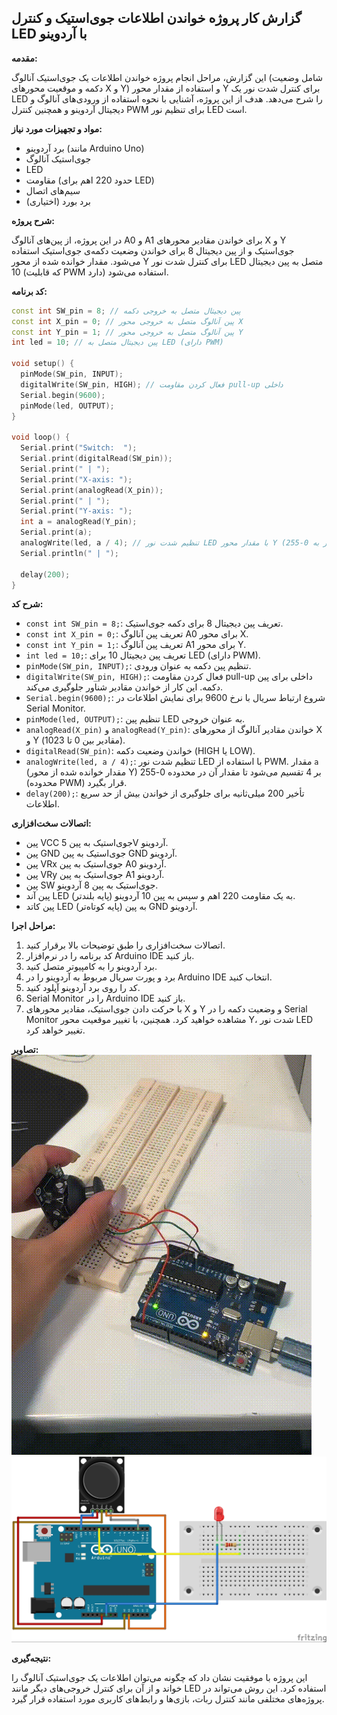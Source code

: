 ## گزارش کار پروژه خواندن اطلاعات جوی‌استیک و کنترل LED با آردوینو

**مقدمه:**

این گزارش، مراحل انجام پروژه خواندن اطلاعات یک جوی‌استیک آنالوگ (شامل وضعیت دکمه و موقعیت محورهای X و Y) و استفاده از مقدار محور Y برای کنترل شدت نور یک LED را شرح می‌دهد. هدف از این پروژه، آشنایی با نحوه استفاده از ورودی‌های آنالوگ و دیجیتال آردوینو و همچنین کنترل PWM برای تنظیم نور LED است.

**مواد و تجهیزات مورد نیاز:**

*   برد آردوینو (مانند Arduino Uno)
*   جوی‌استیک آنالوگ
*   LED
*   مقاومت (حدود 220 اهم برای LED)
*   سیم‌های اتصال
*   برد بورد (اختیاری)

**شرح پروژه:**

در این پروژه، از پین‌های آنالوگ A0 و A1 برای خواندن مقادیر محورهای X و Y جوی‌استیک و از پین دیجیتال 8 برای خواندن وضعیت دکمه‌ی جوی‌استیک استفاده می‌شود. مقدار خوانده شده از محور Y برای کنترل شدت نور LED متصل به پین دیجیتال 10 (که قابلیت PWM دارد) استفاده می‌شود.

**کد برنامه:**

```cpp
const int SW_pin = 8; // پین دیجیتال متصل به خروجی دکمه
const int X_pin = 0; // پین آنالوگ متصل به خروجی محور X
const int Y_pin = 1; // پین آنالوگ متصل به خروجی محور Y
int led = 10; // پین دیجیتال متصل به LED (دارای PWM)

void setup() {
  pinMode(SW_pin, INPUT);
  digitalWrite(SW_pin, HIGH); // فعال کردن مقاومت pull-up داخلی
  Serial.begin(9600);
  pinMode(led, OUTPUT);
}

void loop() {
  Serial.print("Switch:  ");
  Serial.print(digitalRead(SW_pin));
  Serial.print(" | ");
  Serial.print("X-axis: ");
  Serial.print(analogRead(X_pin));
  Serial.print(" | ");
  Serial.print("Y-axis: ");
  int a = analogRead(Y_pin);
  Serial.print(a);
  analogWrite(led, a / 4); // تنظیم شدت نور LED با مقدار محور Y (تقسیم بر 4 برای محدود کردن مقدار به 0-255)
  Serial.println(" | ");

  delay(200);
}
```

**شرح کد:**

*   `const int SW_pin = 8;`: تعریف پین دیجیتال 8 برای دکمه جوی‌استیک.
*   `const int X_pin = 0;`: تعریف پین آنالوگ A0 برای محور X.
*   `const int Y_pin = 1;`: تعریف پین آنالوگ A1 برای محور Y.
*   `int led = 10;`: تعریف پین دیجیتال 10 برای LED (دارای PWM).
*   `pinMode(SW_pin, INPUT);`: تنظیم پین دکمه به عنوان ورودی.
*   `digitalWrite(SW_pin, HIGH);`: فعال کردن مقاومت pull-up داخلی برای پین دکمه. این کار از خواندن مقادیر شناور جلوگیری می‌کند.
*   `Serial.begin(9600);`: شروع ارتباط سریال با نرخ 9600 برای نمایش اطلاعات در Serial Monitor.
*   `pinMode(led, OUTPUT);`: تنظیم پین LED به عنوان خروجی.
*   `analogRead(X_pin)` و `analogRead(Y_pin)`: خواندن مقادیر آنالوگ از محورهای X و Y (مقادیر بین 0 تا 1023).
*   `digitalRead(SW_pin)`: خواندن وضعیت دکمه (HIGH یا LOW).
*   `analogWrite(led, a / 4);`: تنظیم شدت نور LED با استفاده از PWM. مقدار `a` (مقدار خوانده شده از محور Y) بر 4 تقسیم می‌شود تا مقدار آن در محدوده 0-255 (محدوده PWM) قرار بگیرد.
*   `delay(200);`: تأخیر 200 میلی‌ثانیه برای جلوگیری از خواندن بیش از حد سریع اطلاعات.

**اتصالات سخت‌افزاری:**

*   پین VCC جوی‌استیک به پین 5V آردوینو.
*   پین GND جوی‌استیک به پین GND آردوینو.
*   پین VRx جوی‌استیک به پین A0 آردوینو.
*   پین VRy جوی‌استیک به پین A1 آردوینو.
*   پین SW جوی‌استیک به پین 8 آردوینو.
*   پین آند LED (پایه بلندتر) به یک مقاومت 220 اهم و سپس به پین 10 آردوینو.
*   پین کاتد LED (پایه کوتاه‌تر) به پین GND آردوینو.

**مراحل اجرا:**

1.  اتصالات سخت‌افزاری را طبق توضیحات بالا برقرار کنید.
2.  کد برنامه را در نرم‌افزار Arduino IDE باز کنید.
3.  برد آردوینو را به کامپیوتر متصل کنید.
4.  برد و پورت سریال مربوط به آردوینو را در Arduino IDE انتخاب کنید.
5.  کد را روی برد آردوینو آپلود کنید.
6.  Serial Monitor را در Arduino IDE باز کنید.
7.  با حرکت دادن جوی‌استیک، مقادیر محورهای X و Y و وضعیت دکمه را در Serial Monitor مشاهده خواهید کرد. همچنین، با تغییر موقعیت محور Y، شدت نور LED تغییر خواهد کرد.

**تصاویر:**
![](src/output.gif)
![](src/Untitled%20Sketch%202_bb.jpg)


**نتیجه‌گیری:**

این پروژه با موفقیت نشان داد که چگونه می‌توان اطلاعات یک جوی‌استیک آنالوگ را خواند و از آن برای کنترل خروجی‌های دیگر مانند LED استفاده کرد. این روش می‌تواند در پروژه‌های مختلفی مانند کنترل ربات، بازی‌ها و رابط‌های کاربری مورد استفاده قرار گیرد.

